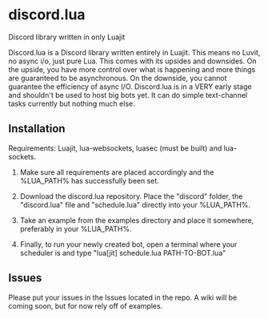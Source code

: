 # discord.lua
Discord library written in only Luajit

Discord.lua is a Discord library written entirely in Luajit. This means no Luvit, no async i/o, just pure Lua. This comes with its
upsides and downsides. On the upside, you have more control over what is happening and more things are guaranteed to be asynchronous. On the downside, you cannot guarantee the efficiency of async I/O. Discord.lua is in a VERY early stage and shouldn't be used to host big bots yet. It can do simple text-channel tasks currently but nothing much else.

## Installation
Requirements: Luajit, lua-websockets, luasec (must be built) and lua-sockets.

1. Make sure all requirements are placed accordingly and the %LUA_PATH% has successfully been set.

2. Download the discord.lua repository. Place the "discord" folder, the "discord.lua" file and "schedule.lua" directly into your %LUA_PATH%.

3. Take an example from the examples directory and place it somewhere, preferably in your %LUA_PATH%.

4. Finally, to run your newly created bot, open a terminal where your scheduler is and type "lua[jit] schedule.lua PATH-TO-BOT.lua"

## Issues
Please put your issues in the Issues located in the repo. A wiki will be coming soon, but for now rely off of examples.
